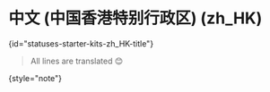 # 中文 (中国香港特别行政区) (zh_HK)
{id="statuses-starter-kits-zh_HK-title"}


> All lines are translated 😊
>
{style="note"}
